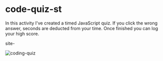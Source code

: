 # code-quiz-st

In this activity I've created a timed JavaScript quiz. If you click the wrong answer, seconds are deducted from your time. Once finished you can log your high score.

site-


![coding-quiz]()